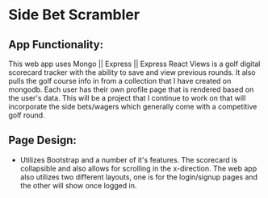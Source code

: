 # Side Bet Scrambler

## App Functionality:

This web app uses Mongo || Express || Express React Views is a golf digital scorecard tracker with the ability to save and view previous rounds.  It also pulls the golf course info in from a collection that I have created on mongodb.  Each user has their own profile page that is rendered based on the user's data.  This will be a project that I continue to work on that will incorporate the side bets/wagers which generally come with a competitive golf round.

## Page Design:

- Utilizes Bootstrap and a number of it's features.  The scorecard is collapsible and also allows for scrolling in the x-direction.  The web app also utilizes two different layouts, one is for the login/signup pages and the other will show once logged in.




